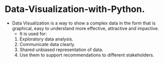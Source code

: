 # Data-Visualization-with-Python.
- Data Visualization is a way to show a complex data in the form that is graphical, easy to understand more effective, attractive and impactive.
  - It is used for:
  1. Exploratory data analysis.
  2. Communicate data clearly.
  3. Shared unbiased representation of data.
  4. Use them to support recommendations to different stakeholders.
